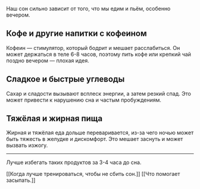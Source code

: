 Наш сон сильно зависит от того, что мы едим и пьём, особенно вечером.

## Кофе и другие напитки с кофеином

Кофеин — стимулятор, который бодрит и мешает расслабиться. Он может держаться в теле 6-8 часов, поэтому пить кофе или крепкий чай поздно вечером — плохая идея.

## Сладкое и быстрые углеводы

Сахар и сладости вызывают всплеск энергии, а затем резкий спад. Это может привести к нарушению сна и частым пробуждениям.

## Тяжёлая и жирная пища

Жирная и тяжёлая еда дольше переваривается, из-за чего ночью может быть тяжесть в желудке и дискомфорт. Это мешает заснуть и может вызвать изжогу.

---

Лучше избегать таких продуктов за 3-4 часа до сна.

[[Когда лучше тренироваться, чтобы не сбить сон.]]
[[Что помогает засыпать.]]